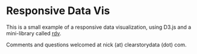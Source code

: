 # Responsive Data Vis

This is a small example of a responsive data visualization, using D3.js and a
mini-library called [rdv](js/rdv.js).

Comments and questions welcomed at nick (at) clearstorydata (dot) com.
